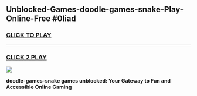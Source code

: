 
## Unblocked-Games-doodle-games-snake-Play-Online-Free #0liad
<h3>
<a href="https://us.freeplayer.one?title=doodle-games-snake&ref=10M">CLICK TO PLAY</a></h3>
<hr>

<h3>
<a href="https://us.freeplayer.one?title=doodle-games-snake&ref=10M">CLICK 2 PLAY</a>
  
</h3>

<a href="https://us.freeplayer.one?title=doodle-games-snake&ref=10M"><img src="https://clearcache.store/games.png"></a>


**doodle-games-snake games unblocked: Your Gateway to Fun and Accessible Online Gaming**
